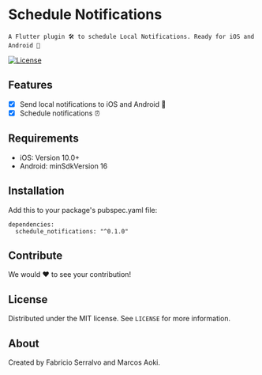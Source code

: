 # Schedule Notifications
    A Flutter plugin 🛠 to schedule Local Notifications. Ready for iOS and Android 🚀

[![License][license-image]][license-url]

## Features

- [x] Send local notifications to iOS and Android 📢
- [x] Schedule notifications ⏰

## Requirements

- iOS: Version 10.0+
- Android: minSdkVersion 16

## Installation

Add this to your package's pubspec.yaml file:

```
dependencies:
  schedule_notifications: "^0.1.0"
```

## Contribute

We would ❤️ to see your contribution!

## License

Distributed under the MIT license. See ``LICENSE`` for more information.

## About

Created by Fabricio Serralvo and Marcos Aoki.

[license-image]: https://img.shields.io/badge/License-MIT-blue.svg
[license-url]: LICENSE
